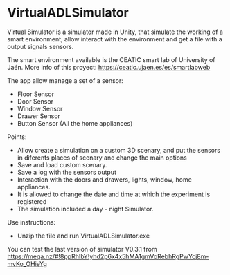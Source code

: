 # VirtualADLSimulator
Virtual Simulator is a simulator made in Unity, that simulate the working of a smart environment, allow interact with the environment and get a file with a output signals sensors.

The smart environment available is the CEATIC smart lab of University of Jaén. More info of this proyect: https://ceatic.ujaen.es/es/smartlabweb

The app allow manage a set of a sensor:

* Floor Sensor
* Door Sensor
* Window Sensor
* Drawer Sensor
* Button Sensor (All the home appliances)

Points:

- Allow create a simulation on a custom 3D scenary, and put the sensors in diferents places of scenary and change the main options
- Save and load custom scenary.
- Save a log with the sensors output
- Interaction with the doors and drawers, lights, window, home appliances.
- It is allowed to change the date and time at which the experiment is registered
- The simulation included a day - night Simulator.


Use instructions:

* Unzip the file and run VirtualADLSimulator.exe



You can test the last version of simulator V0.3.1 from https://mega.nz/#!8ppRhIbY!yhd2p6x4x5hMA1gmVoRebhRgPwYcj8m-mvKo_OHieYg
